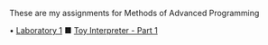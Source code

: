 These are my assignments for Methods of Advanced Programming

  • [Laboratory 1](https://github.com/913-Diaconu-Ana/MAP--Assignment1)
  ■ [Toy Interpreter - Part 1](https://github.com/913-Diaconu-Ana/ToyInterpretor)

